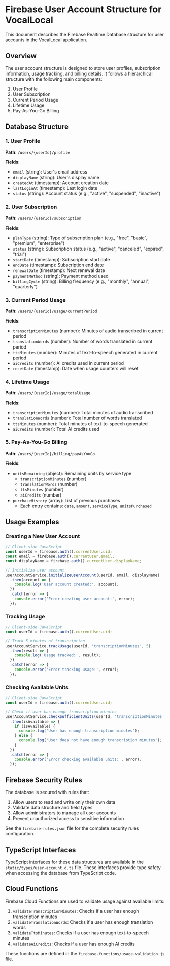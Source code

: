 # Firebase User Account Structure for VocalLocal

This document describes the Firebase Realtime Database structure for user accounts in the VocalLocal application.

## Overview

The user account structure is designed to store user profiles, subscription information, usage tracking, and billing details. It follows a hierarchical structure with the following main components:

1. User Profile
2. User Subscription
3. Current Period Usage
4. Lifetime Usage
5. Pay-As-You-Go Billing

## Database Structure

### 1. User Profile

**Path**: `/users/{userId}/profile`

**Fields**:
- `email` (string): User's email address
- `displayName` (string): User's display name
- `createdAt` (timestamp): Account creation date
- `lastLoginAt` (timestamp): Last login date
- `status` (string): Account status (e.g., "active", "suspended", "inactive")

### 2. User Subscription

**Path**: `/users/{userId}/subscription`

**Fields**:
- `planType` (string): Type of subscription plan (e.g., "free", "basic", "premium", "enterprise")
- `status` (string): Subscription status (e.g., "active", "canceled", "expired", "trial")
- `startDate` (timestamp): Subscription start date
- `endDate` (timestamp): Subscription end date
- `renewalDate` (timestamp): Next renewal date
- `paymentMethod` (string): Payment method used
- `billingCycle` (string): Billing frequency (e.g., "monthly", "annual", "quarterly")

### 3. Current Period Usage

**Path**: `/users/{userId}/usage/currentPeriod`

**Fields**:
- `transcriptionMinutes` (number): Minutes of audio transcribed in current period
- `translationWords` (number): Number of words translated in current period
- `ttsMinutes` (number): Minutes of text-to-speech generated in current period
- `aiCredits` (number): AI credits used in current period
- `resetDate` (timestamp): Date when usage counters will reset

### 4. Lifetime Usage

**Path**: `/users/{userId}/usage/totalUsage`

**Fields**:
- `transcriptionMinutes` (number): Total minutes of audio transcribed
- `translationWords` (number): Total number of words translated
- `ttsMinutes` (number): Total minutes of text-to-speech generated
- `aiCredits` (number): Total AI credits used

### 5. Pay-As-You-Go Billing

**Path**: `/users/{userId}/billing/payAsYouGo`

**Fields**:
- `unitsRemaining` (object): Remaining units by service type
  - `transcriptionMinutes` (number)
  - `translationWords` (number)
  - `ttsMinutes` (number)
  - `aiCredits` (number)
- `purchaseHistory` (array): List of previous purchases
  - Each entry contains: `date`, `amount`, `serviceType`, `unitsPurchased`

## Usage Examples

### Creating a New User Account

```javascript
// Client-side JavaScript
const userId = firebase.auth().currentUser.uid;
const email = firebase.auth().currentUser.email;
const displayName = firebase.auth().currentUser.displayName;

// Initialize user account
userAccountService.initializeUserAccount(userId, email, displayName)
  .then(account => {
    console.log('User account created:', account);
  })
  .catch(error => {
    console.error('Error creating user account:', error);
  });
```

### Tracking Usage

```javascript
// Client-side JavaScript
const userId = firebase.auth().currentUser.uid;

// Track 5 minutes of transcription
userAccountService.trackUsage(userId, 'transcriptionMinutes', 5)
  .then(result => {
    console.log('Usage tracked:', result);
  })
  .catch(error => {
    console.error('Error tracking usage:', error);
  });
```

### Checking Available Units

```javascript
// Client-side JavaScript
const userId = firebase.auth().currentUser.uid;

// Check if user has enough transcription minutes
userAccountService.checkSufficientUnits(userId, 'transcriptionMinutes', 10)
  .then(isAvailable => {
    if (isAvailable) {
      console.log('User has enough transcription minutes');
    } else {
      console.log('User does not have enough transcription minutes');
    }
  })
  .catch(error => {
    console.error('Error checking available units:', error);
  });
```

## Firebase Security Rules

The database is secured with rules that:

1. Allow users to read and write only their own data
2. Validate data structure and field types
3. Allow administrators to manage all user accounts
4. Prevent unauthorized access to sensitive information

See the `firebase-rules.json` file for the complete security rules configuration.

## TypeScript Interfaces

TypeScript interfaces for these data structures are available in the `static/types/user-account.d.ts` file. These interfaces provide type safety when accessing the database from TypeScript code.

## Cloud Functions

Firebase Cloud Functions are used to validate usage against available limits:

1. `validateTranscriptionMinutes`: Checks if a user has enough transcription minutes
2. `validateTranslationWords`: Checks if a user has enough translation words
3. `validateTtsMinutes`: Checks if a user has enough text-to-speech minutes
4. `validateAiCredits`: Checks if a user has enough AI credits

These functions are defined in the `firebase-functions/usage-validation.js` file.
